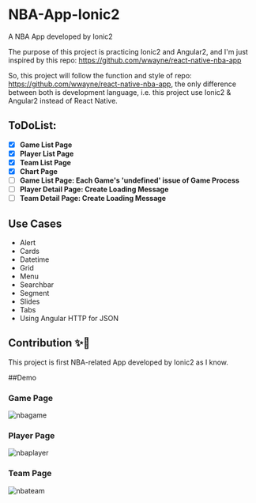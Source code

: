 # NBA-App-Ionic2
A NBA App developed by Ionic2

The purpose of this project is practicing Ionic2 and Angular2, 
and I'm just inspired by this repo: https://github.com/wwayne/react-native-nba-app

So, this project will follow the function and style of repo: https://github.com/wwayne/react-native-nba-app,
the only difference between both is development language, i.e. this project use Ionic2 & Angular2 instead of React Native.

## ToDoList:
- [x] **Game List Page**
- [x] **Player List Page**
- [x] **Team List Page**
- [x] **Chart Page**
- [ ] **Game List Page: Each Game's 'undefined' issue of Game Process**
- [ ] **Player Detail Page: Create Loading Message**
- [ ] **Team Detail Page: Create Loading Message**

## Use Cases
* Alert
* Cards
* Datetime
* Grid
* Menu
* Searchbar
* Segment
* Slides
* Tabs
* Using Angular HTTP for JSON

## Contribution :sparkles::tada:
This project is first NBA-related App developed by Ionic2 as I know.

##Demo
### Game Page
![nbagame](https://cloud.githubusercontent.com/assets/14101724/19098178/c23b03a4-8add-11e6-804c-0dfe6d15ea12.gif)


### Player Page
![nbaplayer](https://cloud.githubusercontent.com/assets/14101724/19098251/4e4d4168-8ade-11e6-9eb3-44c29d8f1f81.gif)


### Team Page
![nbateam](https://cloud.githubusercontent.com/assets/14101724/19098292/92067d98-8ade-11e6-9403-d56d213b64f8.gif)

